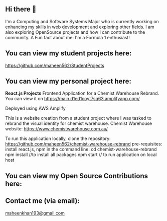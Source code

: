 ## Hi there 👋

 I'm a Computing and Software Systems Major who is currently working on enhancing my skills in web development and exploring other fields. I am also exploring OpenSource projects and how I can contribute to the community. 
A Fun fact about me:
I'm a Formula 1 enthusiast!

## You can view my student projects here:
 https://github.com/maheen562/StudentProjects

## You can view my personal project here:

**React.js Projects**
Frontend Application for a Chemist Warehouse Rebrand. You can view it on
https://main.d1ed1coyt7sq63.amplifyapp.com/

Deployed using AWS Amplify

This is a website creation from a student project where I was tasked to rebrand the visual identity for chemist warehouse.
Chemist Warehouse website: https://www.chemistwarehouse.com.au/



To run this application locally, clone the repository: https://github.com/maheen562/chemist-warehouse-rebrand
pre-requisites: install react.js, npm
in the command line: cd chemist-warehouse-rebrand
npm install //to install all packages
npm start // to run application on local host


## You can view my Open Source Contributions here:

## Contact me (via email): 
maheenkhan193@gmail.com
